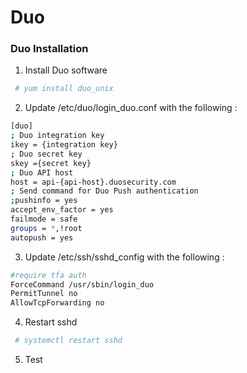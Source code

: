 # Duo

### Duo Installation

1. Install Duo software
```bash
 # yum install duo_unix
```

2. Update  /etc/duo/login_duo.conf with the following :
```bash
[duo]
; Duo integration key
ikey = {integration key}
; Duo secret key
skey ={secret key}
; Duo API host
host = api-{api-host}.duosecurity.com
; Send command for Duo Push authentication
;pushinfo = yes
accept_env_factor = yes
failmode = safe
groups = *,!root
autopush = yes
```

3. Update /etc/ssh/sshd_config with the following  :
``` bash
#require tfa auth
ForceCommand /usr/sbin/login_duo
PermitTunnel no
AllowTcpForwarding no
```

4. Restart sshd
``` bash
 # systemctl restart sshd
```

5. Test
